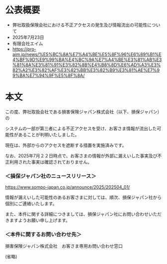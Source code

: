 # 公表概要
- 弊社取扱保険会社における不正アクセスの発生及び情報流出の可能性について
- 2025年7月23日
- 有限会社エイム
- https://pro-aim.jp/news/%E5%BC%8A%E7%A4%BE%E5%8F%96%E6%89%B1%E4%BF%9D%E9%99%BA%E4%BC%9A%E7%A4%BE%E3%81%AB%E3%81%8A%E3%81%91%E3%82%8B%E4%B8%8D%E6%AD%A3%E3%82%A2%E3%82%AF%E3%82%BB%E3%82%B9%E3%81%AE%E7%99%BA%E7%94%9F%E5%8F%8A/

# 本文
この度、弊社取扱会社である損害保険ジャパン株式会社（以下、損保ジャパン）の

システムの一部が第三者による不正アクセスを受け、お客さま情報が流出した可能性があることが判明いたしました。

現在は、外部からのアクセスを遮断する措置を実施済みです。

なお、2025年7月２２日時点で、お客さまの情報が外部に漏えいした事実及び不正利用された事実は確認されておりません。

### ＜損保ジャパン社のニュースリリース＞

https://www.sompo-japan.co.jp/announce/2025/202504_01/

情報が漏えいした可能性のあるお客さまに対しては、順次、損保ジャパン社から個別にご連絡いたします。

また、本件に関する詳細につきましては、損保ジャパン社にお問い合わせいただきますようお願い申し上げます。

### ＜本件に関するお問い合わせ先＞

損害保険ジャパン株式会社　お客さま専用お問い合わせ窓口

(省略)
